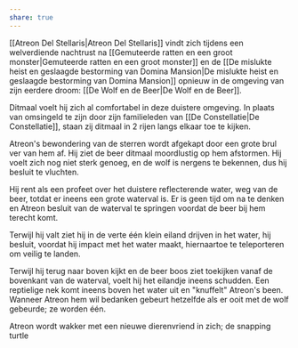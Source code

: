```yaml
---
share: true
---
```

[[Atreon Del Stellaris|Atreon Del Stellaris]] vindt zich tijdens een welverdiende nachtrust na [[Gemuteerde ratten en een groot monster|Gemuteerde ratten en een groot monster]] en de [[De mislukte heist en geslaagde bestorming van Domina Mansion|De mislukte heist en geslaagde bestorming van Domina Mansion]] opnieuw in de omgeving van zijn eerdere droom: [[De Wolf en de Beer|De Wolf en de Beer]]. 

Ditmaal voelt hij zich al comfortabel in deze duistere omgeving. In plaats van omsingeld te zijn door zijn familieleden van [[De Constellatie|De Constellatie]], staan zij ditmaal in 2 rijen langs elkaar toe te kijken. 

Atreon's bewondering van de sterren wordt afgekapt door een grote brul ver van hem af. Hij ziet de beer ditmaal moordlustig op hem afstormen. Hij voelt zich nog niet sterk genoeg, en de wolf is nergens te bekennen, dus hij besluit te vluchten.

Hij rent als een profeet over het duistere reflecterende water, weg van de beer, totdat er ineens een grote waterval is. Er is geen tijd om na te denken en Atreon besluit van de waterval te springen voordat de beer bij hem terecht komt.

Terwijl hij valt ziet hij in de verte één klein eiland drijven in het water, hij besluit, voordat hij impact met het water maakt, hiernaartoe te teleporteren om veilig te landen. 

Terwijl hij terug naar boven kijkt en de beer boos ziet toekijken vanaf de bovenkant van de waterval, voelt hij het eilandje ineens schudden. Een reptielige nek komt ineens boven het water uit en "knuffelt" Atreon's been. Wanneer Atreon hem wil bedanken gebeurt hetzelfde als er ooit met de wolf gebeurde; ze worden één.

Atreon wordt wakker met een nieuwe dierenvriend in zich; de snapping turtle







